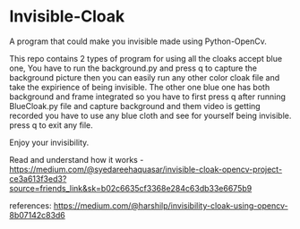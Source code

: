 # Invisible-Cloak
A program that could make you invisible made using Python-OpenCv.

This repo contains 2 types of program for using all the cloaks accept blue one, You have to run the background.py and press q to capture the background picture then you can easily run any other color cloak file and take the expirience of being invisible.
The other one blue one has both background and frame integrated so you have to first press q after running BlueCloak.py file and capture background and them video is getting recorded you have to use any blue cloth and see for yourself being invisible.
press q to exit any file.

Enjoy your invisibility.

Read and understand how it works - https://medium.com/@syedareehaquasar/invisible-cloak-opencv-project-ce3a613f3ed3?source=friends_link&sk=b02c6635cf3368e284c63db33e6675b9


references:
https://medium.com/@harshilp/invisibility-cloak-using-opencv-8b07142c83d6

